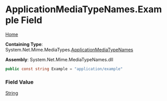 # ApplicationMediaTypeNames\.Example Field

[Home](../../../README.md)

**Containing Type**: System\.Net\.Mime\.MediaTypes\.[ApplicationMediaTypeNames](../README.md)

**Assembly**: System\.Net\.Mime\.MediaTypeNames\.dll

```csharp
public const string Example = "application/example"
```

### Field Value

[String](https://docs.microsoft.com/en-us/dotnet/api/system.string)

